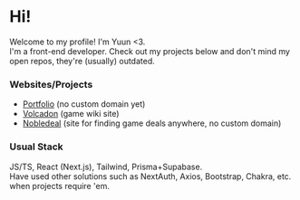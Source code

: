 # Hi!

Welcome to my profile! I'm Yuun <3.  
I'm a front-end developer. Check out my projects below and don't mind my open repos, they're (usually) outdated.

### Websites/Projects

- [Portfolio](https://yuunie.vercel.app/) (no custom domain yet)
- [Volcadon](https://volcadon.net/) (game wiki site)
- [Nobledeal](https://nobledeal.vercel.app/) (site for finding game deals anywhere, no custom domain)

### Usual Stack

JS/TS, React (Next.js), Tailwind, Prisma+Supabase.  
Have used other solutions such as NextAuth, Axios, Bootstrap, Chakra, etc. when projects require 'em.
